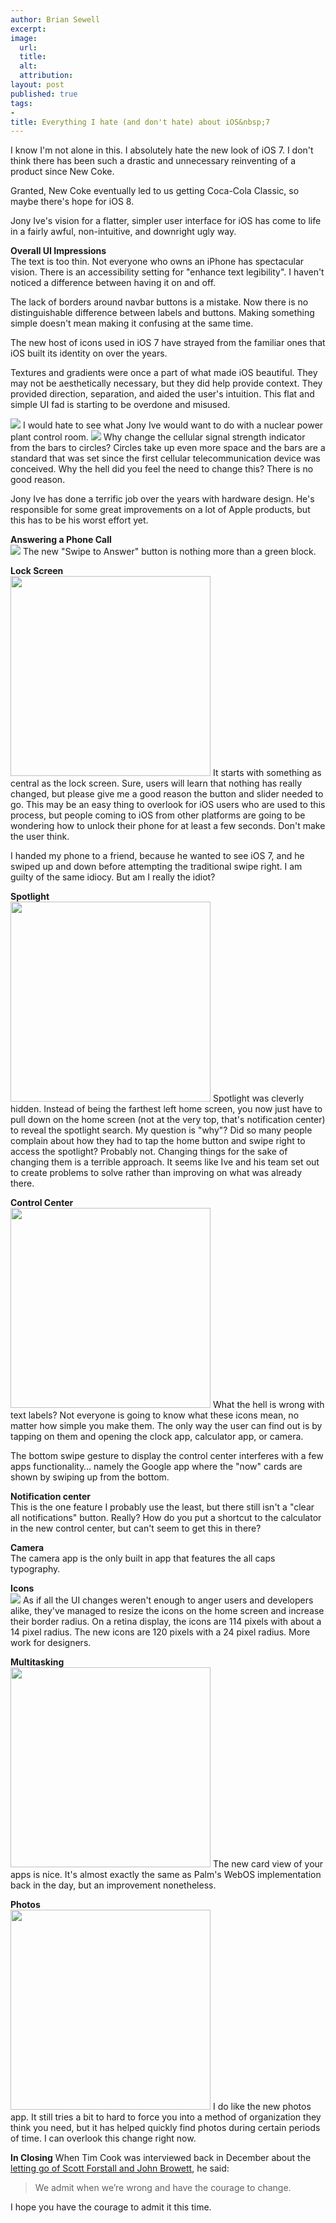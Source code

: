```yaml
---
author: Brian Sewell
excerpt:
image:
  url:
  title:
  alt:
  attribution:
layout: post
published: true
tags:
-
title: Everything I hate (and don't hate) about iOS&nbsp;7
---
```


I know I'm not alone in this.  I absolutely hate the new look of iOS 7. I don't think there has been such a drastic and unnecessary reinventing of a product since New Coke.

Granted, New Coke eventually led to us getting Coca-Cola Classic, so maybe there's hope for iOS 8.

Jony Ive's vision for a flatter, simpler user interface for iOS has come to life in a fairly awful, non-intuitive, and downright ugly way.

**Overall UI Impressions**  
The text is too thin.  Not everyone who owns an iPhone has spectacular vision.  There is an accessibility setting for "enhance text legibility".  I haven't noticed a difference between having it on and off.

The lack of borders around navbar buttons is a mistake.  Now there is no distinguishable difference between labels and buttons.  Making something simple doesn't mean making it confusing at the same time.

The new host of icons used in iOS 7 have strayed from the familiar ones that iOS built its identity on over the years.

Textures and gradients were once a part of what made iOS beautiful.  They may not be aesthetically necessary, but they did help provide context. They provided direction, separation, and aided the user's intuition.  This flat and simple UI fad is starting to be overdone and misused.

<img class="c" src="/img/ios7/nuclear_control_room.png" />
I would hate to see what Jony Ive would want to do with a nuclear power plant control room.

<img class="c" src="/img/ios7/status_bars.jpg" />
Why change the cellular signal strength indicator from the bars to circles?  Circles take up even more space and the bars are a standard that was set since the first cellular telecommunication device was conceived. Why the hell did you feel the need to change this?  There is no good reason.

Jony Ive has done a terrific job over the years with hardware design.  He's responsible for some great improvements on a lot of Apple products, but this has to be his worst effort yet.

**Answering a Phone Call**  
<img class="c" src="/img/ios7/phone_call.jpg" />
The new "Swipe to Answer" button is nothing more than a green block.

**Lock Screen**  
<img class="c" width="320" src="/img/ios7/lock_screen.png" />
It starts with something as central as the lock screen.  Sure, users will learn that nothing has really changed, but please give me a good reason the button and slider needed to go. This may be an easy thing to overlook for iOS users who are used to this process, but people coming to iOS from other platforms are going to be wondering how to unlock their phone for at least a few seconds. Don't make the user think.

I handed my phone to a friend, because he wanted to see iOS 7, and he swiped up and down before attempting the traditional swipe right.  I am guilty of the same idiocy.  But am I really the idiot?

**Spotlight**  
<img class="c" width="320" src="/img/ios7/spotlight.png" />
Spotlight was cleverly hidden.  Instead of being the farthest left home screen, you now just have to pull down on the home screen (not at the very top, that's notification center) to reveal the spotlight search.  My question is "why"?  Did so many people complain about how they had to tap the home button and swipe right to access the spotlight?  Probably not.  Changing things for the sake of changing them is a terrible approach.  It seems like Ive and his team set out to create problems to solve rather than improving on what was already there.

**Control Center**  
<img class="c" width="320" src="/img/ios7/control_center.png" />
What the hell is wrong with text labels?  Not everyone is going to know what these icons mean, no matter how simple you make them.  The only way the user can find out is by tapping on them and opening the clock app, calculator app, or camera.

The bottom swipe gesture to display the control center interferes with a few apps functionality… namely the Google app where the "now" cards are shown by swiping up from the bottom.

**Notification center**  
This is the one feature I probably use the least, but there still isn't a "clear all notifications" button. Really? How do you put a shortcut to the calculator in the new control center, but can't seem to get this in there?

**Camera**  
The camera app is the only built in app that features the all caps typography.  

**Icons**  
<img class="c" src="/img/ios7/ios7_icons.png" />
As if all the UI changes weren't enough to anger users and developers alike, they've managed to resize the icons on the home screen and increase their border radius.  On a retina display, the icons are 114 pixels with about a 14 pixel radius.  The new icons are 120 pixels with a 24 pixel radius.  More work for designers.

**Multitasking**  
<img class="c" width="320" src="/img/ios7/multitasking.png" />
The new card view of your apps is nice.  It's almost exactly the same as Palm's WebOS implementation back in the day, but an improvement nonetheless.

**Photos**  
<img class="c" width="320" src="/img/ios7/photos.png" />
I do like the new photos app.  It still tries a bit to hard to force you into a method of organization they think you need, but it has helped quickly find photos during certain periods of time.  I can overlook this change right now.

**In Closing**
When Tim Cook was interviewed back in December about the [letting go of Scott Forstall and John Browett](http://www.businessinsider.com/tim-cook-why-i-fired-scott-forstall-2012-12#ixzz2VwQdcdfU), he said:

> We admit when we’re wrong and have the courage to change.

I hope you have the courage to admit it this time.